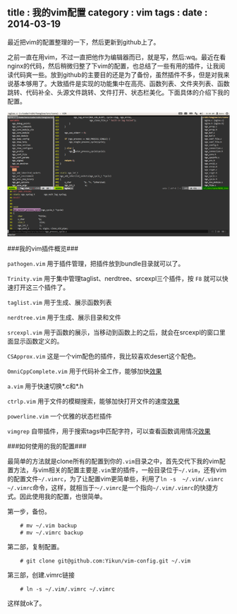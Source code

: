 title    : 我的vim配置
category : vim
tags     : 
date     : 2014-03-19
---

最近把vim的配置整理的一下，然后更新到github上了。
<!--more-->
之前一直在用vim，不过一直把他作为编辑器而已，就是写，然后:wq。最近在看nginx的代码，然后稍微归整了下vim的配置，也总结了一些有用的插件，让我阅读代码爽一些。放到github的主要目的还是为了备份，虽然插件不多，但是对我来说基本够用了。大致插件是实现的功能集中在高亮、函数列表、文件夹列表、函数跳转、代码补全、头源文件跳转、文件打开、状态栏美化。下面具体的介绍下我的配置。

![vim概览](/assets/post/2014-03-19-vim/vim_all.png)

###我的vim插件概览###

`pathogen.vim` 用于插件管理，把插件放到bundle目录就可以了。

`Trinity.vim` 用于集中管理taglist、nerdtree、srcexpl三个插件，按 `F8` 就可以快速打开这三个插件了。

`taglist.vim` 用于生成、展示函数列表

`nerdtree.vim` 用于生成、展示目录和文件

`srcexpl.vim` 用于函数的展示，当移动到函数上的之后，就会在srcexpl的窗口里面显示函数定义的。

`CSApprox.vim` 这是一个vim配色的插件，我比较喜欢desert这个配色。

`OmniCppComplete.vim` 用于代码补全工作，能够加快[效果](/assets/post/2014-03-19-vim/vim_omni.png)

`a.vim` 用于快速切换*.c和*.h

`ctrlp.vim` 用于文件的模糊搜索，能够加快打开文件的速度[效果](/assets/post/2014-03-19-vim/vim_ctrlp.png)

`powerline.vim` 一个优雅的状态栏插件

`vimgrep` 自带插件，用于搜索tags中匹配字符，可以查看函数调用情况[效果](/assets/post/2014-03-19-vim/vim_grep.png)

###如何使用的我的配置###

最简单的方法就是clone所有的配置到你的`.vim`目录之中，首先交代下我的vim配置方法，与vim相关的配置主要是`.vim`里的插件，一般目录位于`~/.vim`，还有vim的配置文件`~/.vimrc`，为了让配置vim更简单些，利用了`ln -s  ~/.vim/.vimrc ~/.vimrc`命令，这样，就相当于`～/.vimrc`是一个指向`~/.vim/.vimrc`的快捷方式。因此使用我的配置，也很简单。

第一步，备份。

        # mv ~/.vim backup
        # mv ~/.vimrc backup

第二部，复制配置。

        # git clone git@github.com:Yikun/vim-config.git ~/.vim
    
第三部，创建.vimrc链接

        # ln -s ~/.vim/.vimrc ~/.vimrc
    
这样就ok了。
